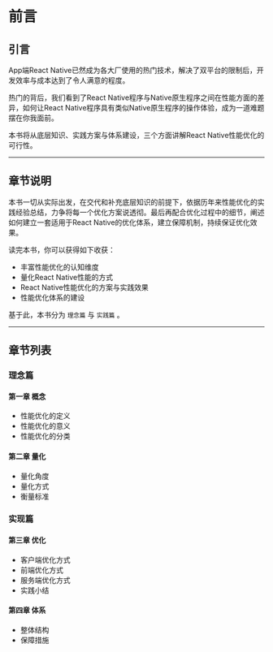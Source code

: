 # 前言

## 引言

App端React Native已然成为各大厂使用的热门技术，解决了双平台的限制后，开发效率与成本达到了令人满意的程度。

热门的背后，我们看到了React Native程序与Native原生程序之间在性能方面的差异，如何让React Native程序具有类似Native原生程序的操作体验，成为一道难题摆在你我面前。

本书将从底层知识、实践方案与体系建设，三个方面讲解React Native性能优化的可行性。

---

## 章节说明

本书一切从实际出发，在交代和补充底层知识的前提下，依据历年来性能优化的实践经验总结，力争将每一个优化方案说透彻。最后再配合优化过程中的细节，阐述如何建立一套适用于React Native的优化体系，建立保障机制，持续保证优化效果。

读完本书，你可以获得如下收获：
- 丰富性能优化的认知维度
- 量化React Native性能的方式
- React Native性能优化的方案与实践效果
- 性能优化体系的建设

基于此，本书分为 `理念篇` 与 `实践篇` 。

---

## 章节列表

### 理念篇

#### 第一章 概念

- 性能优化的定义
- 性能优化的意义
- 性能优化的分类

#### 第二章 量化
- 量化角度
- 量化方式
- 衡量标准

### 实现篇

#### 第三章 优化
- 客户端优化方式
- 前端优化方式
- 服务端优化方式
- 实践小结

#### 第四章 体系
- 整体结构
- 保障措施
